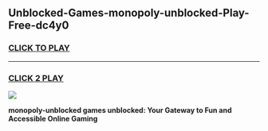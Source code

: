 
## Unblocked-Games-monopoly-unblocked-Play-Free-dc4y0
<h3>
<a href="https://premium76.site?title=monopoly-unblocked&ref=23A">CLICK TO PLAY</a></h3>
<hr>

<h3>
<a href="https://premium76.site?title=monopoly-unblocked&ref=23A">CLICK 2 PLAY</a>
  
</h3>

<a href="https://premium76.site?title=monopoly-unblocked&ref=23A"><img src="https://clearcache.store/games.png"></a>


**monopoly-unblocked games unblocked: Your Gateway to Fun and Accessible Online Gaming**
